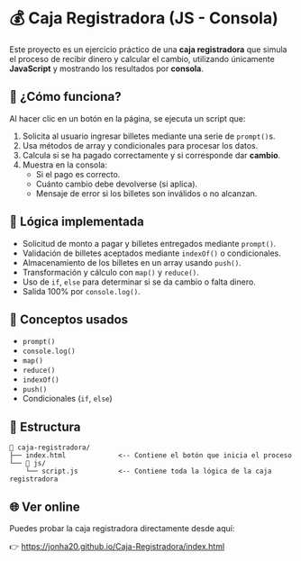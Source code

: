# 💰 Caja Registradora (JS - Consola)

Este proyecto es un ejercicio práctico de una **caja registradora** que simula el proceso de recibir dinero y calcular el cambio, utilizando únicamente **JavaScript** y mostrando los resultados por **consola**.

## 🚀 ¿Cómo funciona?

Al hacer clic en un botón en la página, se ejecuta un script que:

1. Solicita al usuario ingresar billetes mediante una serie de `prompt()`s.
2. Usa métodos de array y condicionales para procesar los datos.
3. Calcula si se ha pagado correctamente y si corresponde dar **cambio**.
4. Muestra en la consola:
   - Si el pago es correcto.
   - Cuánto cambio debe devolverse (si aplica).
   - Mensaje de error si los billetes son inválidos o no alcanzan.

## 🧠 Lógica implementada

- Solicitud de monto a pagar y billetes entregados mediante `prompt()`.
- Validación de billetes aceptados mediante `indexOf()` o condicionales.
- Almacenamiento de los billetes en un array usando `push()`.
- Transformación y cálculo con `map()` y `reduce()`.
- Uso de `if`, `else` para determinar si se da cambio o falta dinero.
- Salida 100% por `console.log()`.

## 🧪 Conceptos usados

- `prompt()`
- `console.log()`
- `map()`
- `reduce()`
- `indexOf()`
- `push()`
- Condicionales (`if`, `else`)

## 📂 Estructura

```plaintext
📁 caja-registradora/
├── index.html             <-- Contiene el botón que inicia el proceso
└── 📁 js/
    └── script.js          <-- Contiene toda la lógica de la caja registradora
```

## 🌐 Ver online

Puedes probar la caja registradora directamente desde aquí:

👉 https://jonha20.github.io/Caja-Registradora/index.html
